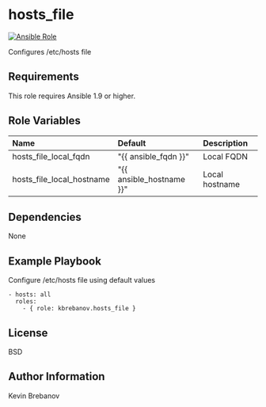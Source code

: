 hosts_file
==========

[![Ansible Role](https://img.shields.io/ansible/role/3387.svg)](https://galaxy.ansible.com/list#/roles/3387)

Configures /etc/hosts file

Requirements
------------

This role requires Ansible 1.9 or higher.

Role Variables
--------------

| Name                      | Default                  | Description    |
|:--------------------------|:-------------------------|:---------------|
| hosts_file_local_fqdn     | "{{ ansible_fqdn }}"     | Local FQDN     |
| hosts_file_local_hostname | "{{ ansible_hostname }}" | Local hostname |

Dependencies
------------

None

Example Playbook
----------------

Configure /etc/hosts file using default values
```
- hosts: all
  roles:
    - { role: kbrebanov.hosts_file }
```

License
-------

BSD

Author Information
------------------

Kevin Brebanov
